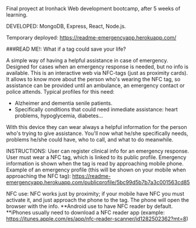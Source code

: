 Final proyect at Ironhack Web development bootcamp, after 5 weeks of learning.

DEVELOPED: MongoDB, Express, React, Node.js.

Temporary deployed: https://readme-emergencyapp.herokuapp.com/

###READ ME!: What if a tag could save your life? 

A simple way of having a helpful assistance in case of emergency.
Designed for cases when an emergency response is needed, but no info is available. 
This is an interactive web via NFC-tags (just as proximity cards). 
It allows to know more about the person who's wearing the NFC tag, so assistance can be
provided until an ambulance, an emergency contact or police attends. 
Typical profiles for this need:
- Alzheimer and dementia senile patients.
- Specifically conditions that could need inmediate assistance: heart problems, hypoglycemia, diabetes...

With this device they can wear always a helpful information for the person who's trying to give assistance. 
You'll now what he/she specifically needs, problems he/she could have, who to call, and what to do meanwhile.

INSTRUCTIONS:
User can register clinical info for an emergency response. 
User must wear a NFC tag, which is linked to its public profile. 
Emergency information is shown when the tag is read by approaching mobile phone.
Example of an emergency profile (this will be shown on your mobile when approaching the NFC tag): 
https://readme-emergencyapp.herokuapp.com/publicprofile/5bc99d5b7b7a3c001563cd85

NFC use: 
NFC works just by proximity; if your mobile have NFC you must activate it, and just approach the phone to
the tag. The phone will open the browser with the info. 
**Android use to have NFC reader by default.
**iPhones usually need to download a NFC reader app (example: https://itunes.apple.com/es/app/nfc-reader-scanner/id1282502362?mt=8)
